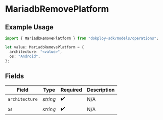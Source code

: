# MariadbRemovePlatform

## Example Usage

```typescript
import { MariadbRemovePlatform } from "dokploy-sdk/models/operations";

let value: MariadbRemovePlatform = {
  architecture: "<value>",
  os: "Android",
};
```

## Fields

| Field              | Type               | Required           | Description        |
| ------------------ | ------------------ | ------------------ | ------------------ |
| `architecture`     | *string*           | :heavy_check_mark: | N/A                |
| `os`               | *string*           | :heavy_check_mark: | N/A                |